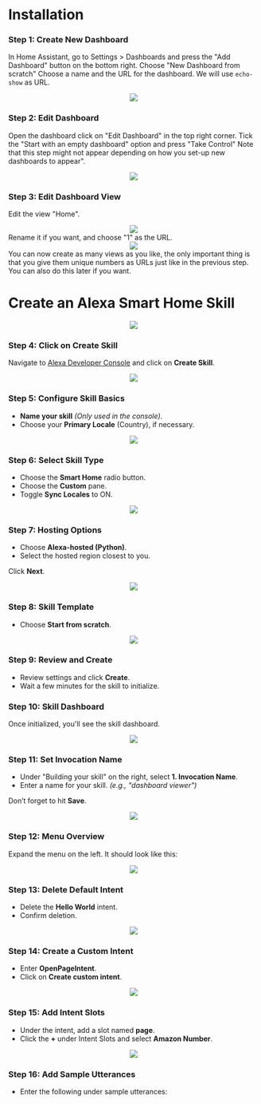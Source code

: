 # Installation
### Step 1: Create New Dashboard
In Home Assistant, go to Settings > Dashboards and press the "Add Dashboard" button on the bottom right. 
Choose "New Dashboard from scratch" Choose a name and the URL for the dashboard. We will use ``echo-show`` as URL. 
<div align="center"><img src="img/dashboard_creation.png" /></div>

### Step 2: Edit Dashboard
Open the dashboard click on "Edit Dashboard" in the top right corner. Tick the "Start with an empty dashboard" option and press "Take Control"
   Note that this step might not appear depending on how you set-up new dashboards to appear".
 <div align="center"><img src="img/take_control.png" /></div>

### Step 3: Edit Dashboard View
Edit the view "Home".
<div align="center"><img src="img/edit_home.png" /></div> Rename it if you want, and choose "1" as the URL.<div align="center"><img src="img/home_view.png" /></div>
<div></div>
You can now create as many views as you like, the only important thing is that you give them unique numbers as URLs just like in the previous step. You can also do this later if you want.

# Create an Alexa Smart Home Skill

<div align="center"><img src="img/23.png" /></div>

### Step 4: Click on Create Skill
Navigate to [Alexa Developer Console](https://developer.amazon.com/alexa/console/ask) and click on **Create Skill**.

<div align="center"><img src="img/24.png" /></div>

### Step 5: Configure Skill Basics
- **Name your skill** *(Only used in the console)*.
- Choose your **Primary Locale** (Country), if necessary.

<div align="center"><img src="img/25.png" /></div>

### Step 6: Select Skill Type
- Choose the **Smart Home** radio button.
- Choose the **Custom** pane.
- Toggle **Sync Locales** to ON.

<div align="center"><img src="img/26.png" /></div>

### Step 7: Hosting Options
- Choose **Alexa-hosted (Python)**.
- Select the hosted region closest to you.

Click **Next**.

<div align="center"><img src="img/27.png" /></div>

### Step 8: Skill Template
- Choose **Start from scratch**.

<div align="center"><img src="img/28.png" /></div>

### Step 9: Review and Create
- Review settings and click **Create**.
- Wait a few minutes for the skill to initialize.

### Step 10: Skill Dashboard
Once initialized, you'll see the skill dashboard.

<div align="center"><img src="img/29.png" /></div>

### Step 11: Set Invocation Name
- Under "Building your skill" on the right, select **1. Invocation Name**.
- Enter a name for your skill. *(e.g., "dashboard viewer")*

Don’t forget to hit **Save**.

<div align="center"><img src="img/30.png" /></div>

### Step 12: Menu Overview
Expand the menu on the left. It should look like this:

<div align="center"><img src="img/31.png" /></div>

### Step 13: Delete Default Intent
- Delete the **Hello World** intent.
- Confirm deletion.

<div align="center"><img src="img/32.png" /></div>

### Step 14: Create a Custom Intent
- Enter **OpenPageIntent**.
- Click on **Create custom intent**.

<div align="center"><img src="img/33.png" /></div>

### Step 15: Add Intent Slots
- Under the intent, add a slot named **page**.
- Click the **+** under Intent Slots and select **Amazon Number**.

<div align="center"><img src="img/34.png" /></div>

### Step 16: Add Sample Utterances
 - Enter the following under sample utterances:
